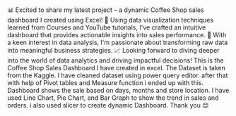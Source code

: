 📊 Excited to share my latest project – a dynamic Coffee Shop sales dashboard I created using Excel! 🚀 Using data visualization techniques learned from Courses and YouTube tutorials, I've crafted an intuitive dashboard that provides actionable insights into sales performance. 💼 With a keen interest in data analysis, I'm passionate about transforming raw data into meaningful business strategies. 📈 Looking forward to diving deeper into the world of data analytics and driving impactful decisions!
This is the Coffee Shop Sales Dashboard I have created in excel. The Dataset is taken from the Kaggle. I have cleaned dataset using power query editor. after that with help of Pivot tables and Measure function  i ended up with this. Dashboard shows the sale based on days, months and store location. I have used Line Chart, Pie Chart, and Bar Graph to show the trend in sales and orders. i also used slicer to create dynamic Dashboard.
Thank you 😊
